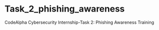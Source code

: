# Task_2_phishing_awareness
CodeAlpha Cybersecurity Internship-Task 2: Phishing Awareness Training 
